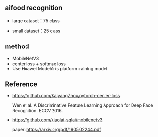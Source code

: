 ## aifood recognition

* large dataset：75 class

* small dataset：25 class

## method

* MobileNetV3
* center loss + softmax loss
* Use Huawei ModelArts platform training model 

## Reference

* https://github.com/KaiyangZhou/pytorch-center-loss

  Wen et al. A Discriminative Feature Learning Approach for Deep Face Recognition. ECCV 2016.

* https://github.com/xiaolai-sqlai/mobilenetv3

  paper: https://arxiv.org/pdf/1905.02244.pdf